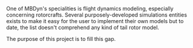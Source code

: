 One of MBDyn's specialities is flight dynamics modeling, especially concerning rotorcrafts. 
Several purposely-developed simulations entities exists to make it easy for the user to 
implement their own models but to date, the list doesn't comprehend any kind of tail rotor
model. 

The purpose of this project is to fill this gap.
